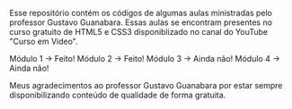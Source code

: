 Esse repositório contém os códigos de algumas aulas ministradas pelo professor Gustavo Guanabara. Essas aulas se encontram presentes no curso gratuito de HTML5 e CSS3 disponiblizado no canal do YouTube "Curso em Vídeo".

Módulo 1 -> Feito!
Módulo 2 -> Feito!
Módulo 3 -> Ainda não!
Módulo 4 -> Ainda não!

Meus agradecimentos ao professor Gustavo Guanabara por estar sempre disponibilizando conteúdo de qualidade de forma gratuita.
